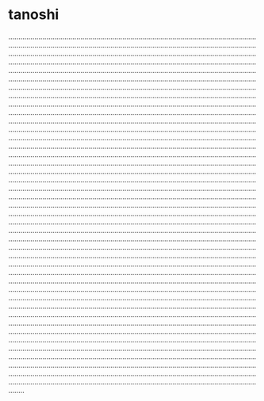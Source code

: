 # tanoshi

................................................................................................................................................................................................................................................................................................................................................................................................................................................................................................................................................................................................................................................................................................................................................................................................................................................................................................................................................................................................................................................................................................................................................................................................................................................................................................................................................................................................................................................................................................................................................................................................................................................................................................................................................................................................................................................................................................................................................................................................................................................................................................................................................................................................................................................................................................................................................................................................................................................................................................................................................................................................................................................................................................................................................................................................................................................................................................................................................................................................................................................................................................................................................................................................................................................................................................................................................................................................................................................................................................................................................................................................................................................................................................................................................................................................................................................................................................................................................................................................................................................................................................................................................................................................................................................................................................................................................................................................................................................................................................................................................................................................................................................................................................................................................................................................................................................................................................................................................................................................................................................................................................................................................................................................................................................................................................................................................................................................................................